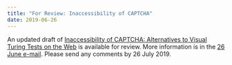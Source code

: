 ```yaml
---
title: "For Review: Inaccessibility of CAPTCHA"
date: 2019-06-26
---
```

An updated draft of [Inaccessibility of CAPTCHA: Alternatives to Visual Turing Tests on the Web](https://www.w3.org/TR/turingtest/) is available for review. More information is in the [26 June e-mail](https://lists.w3.org/Archives/Public/public-wai-announce/2019AprJun/0003.html). Please send any comments by 26 July 2019.